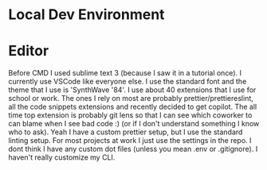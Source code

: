 # Local Dev Environment

# Editor

Before CMD I used sublime text 3 (because I saw it in a tutorial once). I currently use VSCode like everyone else.
I use the standard font and the theme that I use is 'SynthWave '84'.
I use about 40 extensions that I use for school or work. The ones I rely on most are probably prettier/prettiereslint, all the code snippets extensions and recently decided to get copilot. The all time top extension is probably git lens so that I can see which coworker to can blame when I see bad code :) (or if I don't understand something I know who to ask).
Yeah I have a custom prettier setup, but I use the standard linting setup. For most projects at work I just use the settings in the repo.
I dont think I have any custom dot files (unless you mean .env or .gitignore).
I haven't really customize my CLI.
